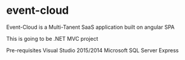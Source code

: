 # event-cloud
Event-Cloud is a Multi-Tanent SaaS application built on angular SPA

This is going to be .NET MVC project

Pre-requisites
Visual Studio 2015/2014
Microsoft SQL Server Express
